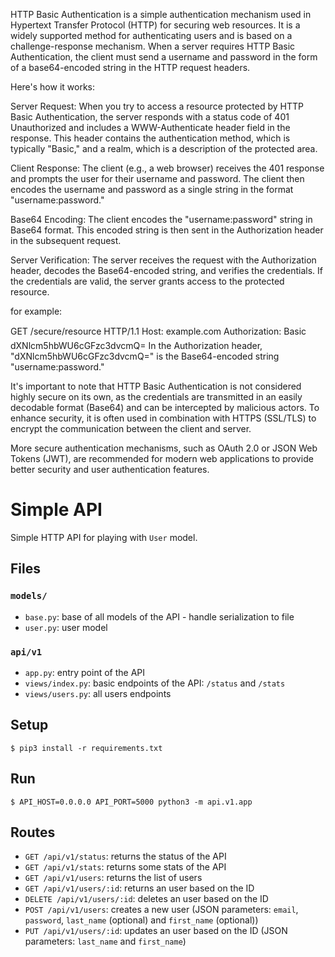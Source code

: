 HTTP Basic Authentication is a simple authentication mechanism used in Hypertext Transfer Protocol (HTTP) for securing web resources. It is a widely supported method for authenticating users and is based on a challenge-response mechanism. When a server requires HTTP Basic Authentication, the client must send a username and password in the form of a base64-encoded string in the HTTP request headers.

Here's how it works:

Server Request: When you try to access a resource protected by HTTP Basic Authentication, the server responds with a status code of 401 Unauthorized and includes a WWW-Authenticate header field in the response. This header contains the authentication method, which is typically "Basic," and a realm, which is a description of the protected area.

Client Response: The client (e.g., a web browser) receives the 401 response and prompts the user for their username and password. The client then encodes the username and password as a single string in the format "username:password."

Base64 Encoding: The client encodes the "username:password" string in Base64 format. This encoded string is then sent in the Authorization header in the subsequent request.

Server Verification: The server receives the request with the Authorization header, decodes the Base64-encoded string, and verifies the credentials. If the credentials are valid, the server grants access to the protected resource.

for example:

GET /secure/resource HTTP/1.1
Host: example.com
Authorization: Basic dXNlcm5hbWU6cGFzc3dvcmQ=
In the Authorization header, "dXNlcm5hbWU6cGFzc3dvcmQ=" is the Base64-encoded string "username:password."

It's important to note that HTTP Basic Authentication is not considered highly secure on its own, as the credentials are transmitted in an easily decodable format (Base64) and can be intercepted by malicious actors. To enhance security, it is often used in combination with HTTPS (SSL/TLS) to encrypt the communication between the client and server.

More secure authentication mechanisms, such as OAuth 2.0 or JSON Web Tokens (JWT), are recommended for modern web applications to provide better security and user authentication features.


# Simple API

Simple HTTP API for playing with `User` model.


## Files

### `models/`

- `base.py`: base of all models of the API - handle serialization to file
- `user.py`: user model

### `api/v1`

- `app.py`: entry point of the API
- `views/index.py`: basic endpoints of the API: `/status` and `/stats`
- `views/users.py`: all users endpoints


## Setup

```
$ pip3 install -r requirements.txt
```


## Run

```
$ API_HOST=0.0.0.0 API_PORT=5000 python3 -m api.v1.app
```


## Routes

- `GET /api/v1/status`: returns the status of the API
- `GET /api/v1/stats`: returns some stats of the API
- `GET /api/v1/users`: returns the list of users
- `GET /api/v1/users/:id`: returns an user based on the ID
- `DELETE /api/v1/users/:id`: deletes an user based on the ID
- `POST /api/v1/users`: creates a new user (JSON parameters: `email`, `password`, `last_name` (optional) and `first_name` (optional))
- `PUT /api/v1/users/:id`: updates an user based on the ID (JSON parameters: `last_name` and `first_name`)

